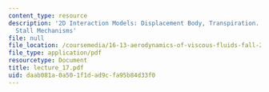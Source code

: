 ```yaml
---
content_type: resource
description: '2D Interaction Models: Displacement Body, Transpiration. Form Drag,
  Stall Mechanisms'
file: null
file_location: /coursemedia/16-13-aerodynamics-of-viscous-fluids-fall-2003/daab081a0a501f1dad9cfa95b84d33f0_lecture_17.pdf
file_type: application/pdf
resourcetype: Document
title: lecture_17.pdf
uid: daab081a-0a50-1f1d-ad9c-fa95b84d33f0
---
```

